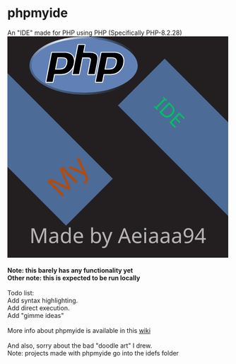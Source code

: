 # phpmyide
An "IDE" made for PHP using PHP (Specifically PHP-8.2.28)
<br>
![Favicon for phpmyide showing a stylized blue and white icon resembling a code editor window, set against a plain background, conveying a modern and minimalistic design](./local/res/favicon.ico)
<br>
<br>
<strong>Note: this barely has any functionality yet</strong>
<br>
<strong>Other note: this is expected to be run locally</strong>
<br>
<br>
Todo list:<br>
Add syntax highlighting.<br>
Add direct execution.<br>
Add "gimme ideas"<br>
<br>
More info about phpmyide is available in this [wiki](https://github.com/as-a-person/phpmyide/wiki)
<br>
<br>
And also, sorry about the bad "doodle art" I drew.
<br>
Note: projects made with phpmyide go into the idefs folder
